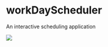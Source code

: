 
# workDayScheduler
An interactive scheduling application

<img src="https://i.imgur.com/FHSj4rN.jpg">